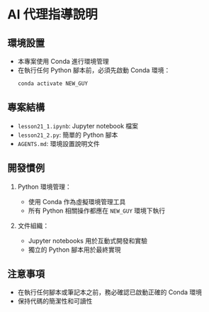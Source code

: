 # AI 代理指導說明

## 環境設置
- 本專案使用 Conda 進行環境管理
- 在執行任何 Python 腳本前，必須先啟動 Conda 環境：
  ```bash
  conda activate NEW_GUY
  ```

## 專案結構
- `lesson21_1.ipynb`: Jupyter notebook 檔案
- `lesson21_2.py`: 簡單的 Python 腳本
- `AGENTS.md`: 環境設置說明文件

## 開發慣例
1. Python 環境管理：
   - 使用 Conda 作為虛擬環境管理工具
   - 所有 Python 相關操作都應在 `NEW_GUY` 環境下執行

2. 文件組織：
   - Jupyter notebooks 用於互動式開發和實驗
   - 獨立的 Python 腳本用於最終實現

## 注意事項
- 在執行任何腳本或筆記本之前，務必確認已啟動正確的 Conda 環境
- 保持代碼的簡潔性和可讀性
